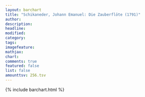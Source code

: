 ```yaml
---
layout: barchart
title: "Schikaneder, Johann Emanuel: Die Zauberflöte (1791)"
author:
description:
headline:
modified:
category:
tags:
imagefeature: 
mathjax: 
chart: 
comments: true
featured: false
list: false
amounttsv: 256.tsv
---
```

{% include barchart.html %}
